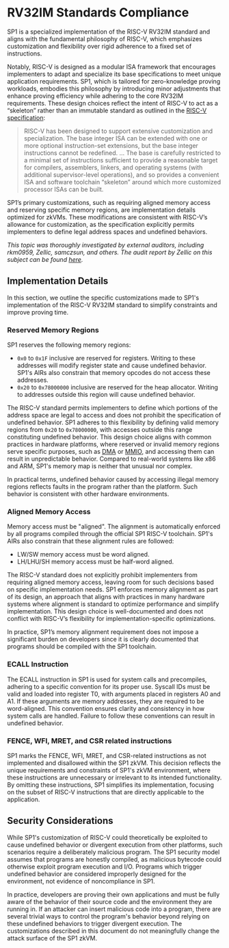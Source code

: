 
# RV32IM Standards Compliance

SP1 is a specialized implementation of the RISC-V RV32IM standard and aligns with the fundamental philosophy of RISC-V, which emphasizes customization and flexibility over rigid adherence to a fixed set of instructions.

Notably, RISC-V is designed as a modular ISA framework that encourages implementers to adapt and specialize its base specifications to meet unique application requirements. SP1, which is tailored for zero-knowledge proving workloads, embodies this philosophy by introducing minor adjustments that enhance proving efficiency while adhering to the core RV32IM requirements. These design choices reflect the intent of RISC-V to act as a “skeleton” rather than an immutable standard as outlined in the [RISC-V specification](https://riscv.org/wp-content/uploads/2017/05/riscv-spec-v2.2.pdf): 

> RISC-V has been designed to support extensive customization and specialization. The base integer ISA can be extended with one or more optional instruction-set extensions, but the base integer instructions cannot be redefined. ... The base is carefully restricted to a minimal set of instructions sufficient to provide a reasonable target for compilers, assemblers, linkers, and operating systems (with additional supervisor-level operations), and so provides a convenient ISA and software toolchain “skeleton” around which more customized processor ISAs can be built.

SP1’s primary customizations, such as requiring aligned memory access and reserving specific memory regions, are implementation details optimized for zkVMs. These modifications are consistent with RISC-V’s allowance for customization, as the specification explicitly permits implementers to define legal address spaces and undefined behaviors. 

*This topic was thoroughly investigated by external auditors, including rkm0959, Zellic, samczsun, and others. The audit report by Zellic on this subject can be found [here](https://github.com/succinctlabs/sp1/tree/dev/audits).*

## Implementation Details

In this section, we outline the specific customizations made to SP1's implementation of the RISC-V RV32IM standard to simplify constraints and improve proving time.

### Reserved Memory Regions

SP1 reserves the following memory regions:
- `0x0` to `0x1F` inclusive are reserved for registers. Writing to these addresses will modify
  register state and cause undefined behavior. SP1's AIRs also constrain that memory opcodes do not access these addresses.
- `0x20` to `0x78000000` inclusive are reserved for the heap allocator. Writing to addresses outside this region will
  cause undefined behavior.

The RISC-V standard permits implementers to define which portions of the address space are legal to access and does not prohibit the specification of undefined behavior. SP1 adheres to this flexibility by defining valid memory regions from `0x20` to `0x78000000`, with accesses outside this range constituting undefined behavior. This design choice aligns with common practices in hardware platforms, where reserved or invalid memory regions serve specific purposes, such as [DMA](https://en.wikipedia.org/wiki/Direct_memory_access) or [MMIO](https://en.wikipedia.org/wiki/Memory-mapped_I/O_and_port-mapped_I/O), and accessing them can result in unpredictable behavior. Compared to real-world systems like x86 and ARM, SP1's memory map is neither that unusual nor complex.

In practical terms, undefined behavior caused by accessing illegal memory regions reflects faults in the program rather than the platform. Such behavior is consistent with other hardware environments.

### Aligned Memory Access

Memory access must be "aligned". The alignment is automatically enforced by all programs compiled
through the official SP1 RISC-V toolchain. SP1's AIRs also constrain that these alignment rules are followed:
- LW/SW memory access must be word aligned. 
- LH/LHU/SH memory access must be half-word aligned.

The RISC-V standard does not explicitly prohibit implementers from requiring aligned memory access, leaving room for such decisions based on specific implementation needs. SP1 enforces memory alignment as part of its design, an approach that aligns with practices in many hardware systems where alignment is standard to optimize performance and simplify implementation.  This design choice is well-documented and does not conflict with RISC-V’s flexibility for implementation-specific optimizations.

In practice, SP1’s memory alignment requirement does not impose a significant burden on developers since it is clearly documented that programs should be compiled with the SP1 toolchain. 

### ECALL Instruction

The ECALL instruction in SP1 is used for system calls and precompiles, adhering to a specific convention for its proper use. Syscall IDs must be valid and loaded into register T0, with arguments placed in registers A0 and A1. If these arguments are memory addresses, they are required to be word-aligned. This convention ensures clarity and consistency in how system calls are handled. Failure to follow these conventions can result in undefined behavior.

### FENCE, WFI, MRET, and CSR related instructions

SP1 marks the FENCE, WFI, MRET, and CSR-related instructions as not implemented and disallowed within the SP1 zkVM. This decision reflects the unique requirements and constraints of SP1's zkVM environment, where these instructions are unnecessary or irrelevant to its intended functionality. By omitting these instructions, SP1 simplifies its implementation, focusing on the subset of RISC-V instructions that are directly applicable to the application.

## Security Considerations

While SP1's customization of RISC-V could theoretically be exploited to cause undefined behavior or divergent execution from other platforms, such scenarios require a deliberately malicious program. The SP1 security model assumes that programs are honestly compiled, as malicious bytecode could otherwise exploit program execution and I/O. Programs which trigger undefined behavior are considered improperly designed for the environment, not evidence of noncompliance in SP1.

In practice, developers are proving their own applications and must be fully aware of the behavior of their source code and the environment they are running in. If an attacker can insert malicious code into a program, there are several trivial ways to control the program's behavior beyond relying on these undefined behaviors to trigger divergent execution. The customizations described in this document do not meaningfully change the attack surface of the SP1 zkVM.
